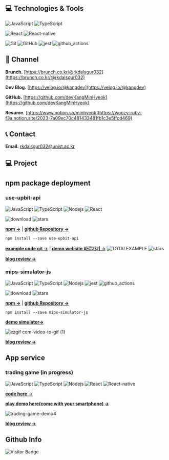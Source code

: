 ## 💻 Technologies & Tools
![JavaScript](https://img.shields.io/badge/-JavaScript-black?style=flat-square&logo=javascript)
![TypeScript](https://img.shields.io/badge/-TypeScript-black?style=flat-square&logo=typescript)

![React](https://img.shields.io/badge/-React-black?style=flat-square&logo=react)
![React-native](https://img.shields.io/badge/-ReactNative-black?style=flat-square&logo=react)

![Git](https://img.shields.io/badge/-Git-black?style=flat-square&logo=git)
![GitHub](https://img.shields.io/badge/-GitHub-181717?style=flat-square&logo=github)
![jest](https://img.shields.io/badge/Jest-black?style=flat-square&logo=Jest&logoColor=white)
![github_actions](https://img.shields.io/badge/GitHub_Actions-black?style=flat-square&logo=github-actions&logoColor=white)

## 📝 Channel
**Brunch.** [https://brunch.co.kr/@rkdalsgur032](https://brunch.co.kr/@rkdalsgur032)

**Dev Blog.** [https://velog.io/@kangdev](https://velog.io/@kangdev)

**GitHub.** [https://github.com/devKangMinHyeok](https://github.com/devKangMinHyeok)

**Resume.** [https://www.notion.so/minhyeok](https://woozy-ruby-f3a.notion.site/2023-7a09ec70c481433481fb1c3e5ffcd469)


## 📞 Contact
**Email.** rkdalsgur032@unist.ac.kr 

## 💻 Project

## npm package deployment
### use-upbit-api
![JavaScript](https://img.shields.io/badge/-JavaScript-black?style=flat-square&logo=javascript)
![TypeScript](https://img.shields.io/badge/-TypeScript-black?style=flat-square&logo=typescript)
![Nodejs](https://img.shields.io/badge/-Nodejs-black?style=flat-square&logo=Node.js)
![React](https://img.shields.io/badge/-React-black?style=flat-square&logo=react)

![download](https://img.shields.io/npm/dt/use-upbit-api?style=plastic)
![stars](https://img.shields.io/github/stars/devKangMinHyeok/use-upbit-api?style=social)

[**npm &rarr;**](https://www.npmjs.com/package/use-upbit-api)  |  [**github Repository &rarr;**](https://github.com/devKangMinHyeok/use-upbit-api)

```
npm install --save use-upbit-api
```



[**example code git &rarr;**](https://github.com/devKangMinHyeok/React-Upbit-API-Example)  |  [**demo website 바로가기 &rarr;**](https://devkangminhyeok.github.io/React-Upbit-API-Example/total-example)
![TOTALEXAMPLE](https://user-images.githubusercontent.com/44657722/183570075-cb54905c-a57c-44a6-96c3-3d66dccef054.gif)
![stars](https://img.shields.io/github/stars/devKangMinHyeok/React-Upbit-API-Example?style=social)

[**blog review &rarr;**](https://brunch.co.kr/@rkdalsgur032/40)

### mips-simulator-js
![JavaScript](https://img.shields.io/badge/-JavaScript-black?style=flat-square&logo=javascript)
![TypeScript](https://img.shields.io/badge/-TypeScript-black?style=flat-square&logo=typescript)
![Nodejs](https://img.shields.io/badge/-Nodejs-black?style=flat-square&logo=Node.js)
![jest](https://img.shields.io/badge/Jest-black?style=flat-square&logo=Jest&logoColor=white)
![github_actions](https://img.shields.io/badge/GitHub_Actions-black?style=flat-square&logo=github-actions&logoColor=white)

![download](https://img.shields.io/npm/dt/mips-simulator-js?style=plastic)
![stars](https://img.shields.io/github/stars/mipsSimulatorUNIST/simulator?style=social)

[**npm &rarr;**](https://www.npmjs.com/package/mips-simulator-js)  |  [**github Repository &rarr;**](https://github.com/mipsSimulatorUNIST/simulator)

```
npm install --save mips-simulator-js
```

[**demo simulator&rarr;**](https://mipssimulatorunist.github.io/reactGUI/)

![ezgif com-video-to-gif (1)](https://user-images.githubusercontent.com/44657722/224466039-b06823a0-d8cd-4e3e-aa2b-4b9fb8602e51.gif)



[**blog review &rarr;**](https://brunch.co.kr/@rkdalsgur032/46)

## App service
### trading game (in progress)
![JavaScript](https://img.shields.io/badge/-JavaScript-black?style=flat-square&logo=javascript)
![TypeScript](https://img.shields.io/badge/-TypeScript-black?style=flat-square&logo=typescript)
![Nodejs](https://img.shields.io/badge/-Nodejs-black?style=flat-square&logo=Node.js)
![React](https://img.shields.io/badge/-React-black?style=flat-square&logo=react)
![React-native](https://img.shields.io/badge/-ReactNative-black?style=flat-square&logo=react)

[**code here** &rarr;](https://github.com/devKangMinHyeok/trading-game-app)

[**play demo here(come with your smartphone) &rarr;**](https://devkangminhyeok.github.io/trading-game-app/)

![trading-game-demo4](https://user-images.githubusercontent.com/44657722/193257790-a6f84e85-ff98-44b4-8990-7abe61a787d7.gif)

[**blog review &rarr;**](https://brunch.co.kr/@rkdalsgur032/41)


## Github Info
![Visitor Badge](https://visitor-badge.laobi.icu/badge?page_id=devKangMinHyeok.devKangMinHyeok)
